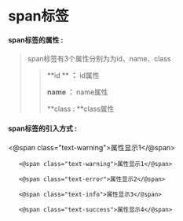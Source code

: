 # span**标签**

#### span**标签的属性 :**

> span标签有3个属性分别为为id、name、class
>
> > **id ** **：** id属性
> >
> > **name ：** name属性
> >
> > **class : **class属性

#### span标签的引入方式 :

&lt;@span class="text-warning"&gt;属性显示1&lt;/@span&gt;

```
   <@span class="text-warning">属性显示1</@span>
       
   <@span class="text-error">属性显示2</@span>
       
   <@span class="text-info">属性显示3</@span>
       
   <@span class="text-success">属性显示4</@span>
```



